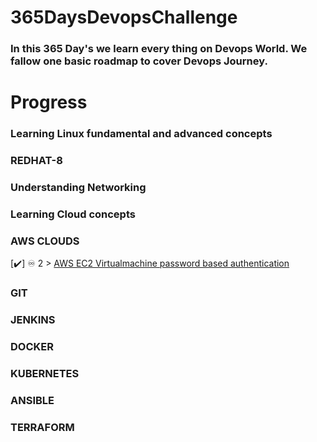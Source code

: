 # 365DaysDevopsChallenge
<h3>In this  365 Day's we learn every thing on Devops World. We fallow  one basic roadmap to cover Devops Journey.</h3>

<h1>Progress</h1>

### Learning Linux fundamental and advanced concepts
### REDHAT-8

### Understanding Networking
### Learning Cloud concepts
### AWS CLOUDS
[✔️] ♾️ 2 > [AWS EC2 Virtualmachine password based authentication](Days/day02.md)
### GIT
### JENKINS
### DOCKER
### KUBERNETES
### ANSIBLE
### TERRAFORM